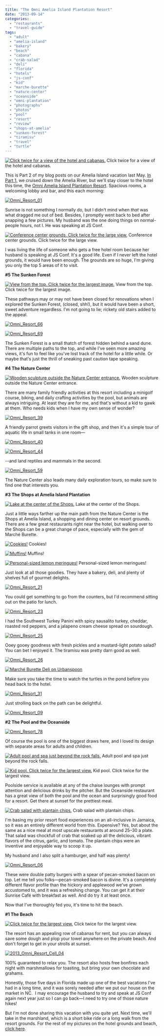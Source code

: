 ```yaml
---
title: "The Omni Amelia Island Plantation Resort"
date: "2013-09-14"
categories:
  - "restaurants"
  - "travel-guide"
tags:
  - "adult"
  - "amelia-island"
  - "bakery"
  - "beach"
  - "cabana"
  - "crab-salad"
  - "deli"
  - "florida"
  - "hotels"
  - "js-conf"
  - "kid"
  - "marche-burette"
  - "nature-center"
  - "oceanside"
  - "omni-plantation"
  - "photographs"
  - "photos"
  - "pool"
  - "resort"
  - "review"
  - "shops-at-amelia"
  - "sunken-forest"
  - "tiramisu"
  - "travel"
  - "turtle"
---
```





<div class="caption">

[![Click twice for a view of the hotel and cabanas.](http://s3.amazonaws.com/thegourmez-wpmedia/2013/09/Omni_Resort_81-1024x106.jpg)](http://www.thegourmez.com/2013/09/the-omni-amelia-island-plantation-resort/omni_resort_81/) Click twice for a view of the hotel and cabanas.</div>


This is Part 2 of my blog posts on our Amelia Island vacation last May. [In Part 1,](http://www.thegourmez.com/2013/09/pajama-daves-amelia-river-cruise/) we cruised down the Amelia River, but we'll stay closer to the hotel this time, the [Omni Amelia Island Plantation Resort](http://www.omnihotels.com/FindAHotel/AmeliaIsland.aspx). Spacious rooms, a welcoming lobby and bar, and this each morning:

[![Omni_Resort_01](http://s3.amazonaws.com/thegourmez-wpmedia/2013/09/Omni_Resort_01-500x332.jpg)](http://www.thegourmez.com/2013/09/the-omni-amelia-island-plantation-resort/omni_resort_01/)

Sunrise is not something I normally do, but I didn't mind when _that_ was what dragged me out of bed. Besides, I promptly went back to bed after snapping a few pictures. My husband was the one doing things on normal-people hours, not I. He was speaking at JS Conf.




<div class="caption">

[![Conference center grounds. Click twice for the large view.](http://s3.amazonaws.com/thegourmez-wpmedia/2013/09/Omni_Resort_07-1024x370.jpg)](http://www.thegourmez.com/2013/09/the-omni-amelia-island-plantation-resort/omni_resort_07/) Conference center grounds. Click twice for the large view.</div>


I was living the life of someone who gets a free hotel room because her husband is speaking at JS Conf. It's a good life. Even if I never left the hotel grounds, it would have been enough. The grounds are so huge, I'm giving you only the top 5 areas of it to visit.

**#5 The Sunken Forest**




<div class="caption">

[![View from the top. Click twice for the largest image.](http://s3.amazonaws.com/thegourmez-wpmedia/2013/09/Omni_Resort_61-1024x161.jpg)](http://www.thegourmez.com/2013/09/the-omni-amelia-island-plantation-resort/omni_resort_61/) View from the top. Click twice for the largest image.</div>


These pathways may or may not have been closed for renovations when I explored the Sunken Forest, (closed, shh!), but it would have been a short, sweet adventure regardless. I'm not going to lie; rickety old stairs added to the appeal.

[![Omni_Resort_66](http://s3.amazonaws.com/thegourmez-wpmedia/2013/09/Omni_Resort_66.jpg)](http://www.thegourmez.com/2013/09/the-omni-amelia-island-plantation-resort/omni_resort_66/)

[![Omni_Resort_69](http://s3.amazonaws.com/thegourmez-wpmedia/2013/09/Omni_Resort_69-332x500.jpg)](http://www.thegourmez.com/2013/09/the-omni-amelia-island-plantation-resort/omni_resort_69/)

The Sunken Forest is a small thatch of forest hidden behind a sand dune. There are multiple paths to the top, and while I've seen more amazing views, it's fun to feel like you've lost track of the hotel for a little while. Or maybe that's just the thrill of sneaking past caution tape speaking.

**#4 The Nature Center**




<div class="caption">

[![Wooden sculpture outside the Nature Center entrance.](http://s3.amazonaws.com/thegourmez-wpmedia/2013/09/Omni_Resort_35-332x500.jpg)](http://www.thegourmez.com/2013/09/the-omni-amelia-island-plantation-resort/omni_resort_35/) Wooden sculpture outside the Nature Center entrance.</div>


There are many family friendly activities at this resort including a minigolf course, biking, and daily crafting activities by the pool, but animals are always intriguing. At least they are for me, and that's without a kid to gawk at them. Who needs kids when I have my own sense of wonder?

[![Omni_Resort_39](http://s3.amazonaws.com/thegourmez-wpmedia/2013/09/Omni_Resort_39-332x500.jpg)](http://www.thegourmez.com/2013/09/the-omni-amelia-island-plantation-resort/omni_resort_39/)

A friendly parrot greets visitors in the gift shop, and then it's a simple tour of aquatic life in small tanks in one room—

[![Omni_Resort_40](http://s3.amazonaws.com/thegourmez-wpmedia/2013/09/Omni_Resort_40-500x332.jpg)](http://www.thegourmez.com/2013/09/the-omni-amelia-island-plantation-resort/omni_resort_40/)

[![Omni_Resort_44](http://s3.amazonaws.com/thegourmez-wpmedia/2013/09/Omni_Resort_44-500x332.jpg)](http://www.thegourmez.com/2013/09/the-omni-amelia-island-plantation-resort/omni_resort_44/)

\--and land reptiles and mammals in the second.

[![Omni_Resort_59](http://s3.amazonaws.com/thegourmez-wpmedia/2013/09/Omni_Resort_59-500x332.jpg)](http://www.thegourmez.com/2013/09/the-omni-amelia-island-plantation-resort/omni_resort_59/)

The Nature Center also leads many daily exploration tours, so make sure to find one that interests you.

**#3 The Shops at Amelia Island Plantation**




<div class="caption">

[![ Lake at the center of the Shops.](http://s3.amazonaws.com/thegourmez-wpmedia/2013/09/Omni_Resort_13-332x500.jpg)](http://www.thegourmez.com/2013/09/the-omni-amelia-island-plantation-resort/omni_resort_13/) Lake at the center of the Shops.</div>


Just a little ways farther up the main path from the Nature Center is the Shops at Amelia Island, a shopping and dining center on resort grounds. There are a few great restaurants right near the hotel, but walking over to the Shops can be a great change of pace, especially with the gem of Marché Burette.




<div class="caption">

[![Cookies!](http://s3.amazonaws.com/thegourmez-wpmedia/2013/09/Omni_Resort_17-500x332.jpg)](http://www.thegourmez.com/2013/09/the-omni-amelia-island-plantation-resort/omni_resort_17/) Cookies!</div>





<div class="caption">

[![Muffins!](http://s3.amazonaws.com/thegourmez-wpmedia/2013/09/Omni_Resort_18-332x500.jpg)](http://www.thegourmez.com/2013/09/the-omni-amelia-island-plantation-resort/omni_resort_18/) Muffins!</div>





<div class="caption">

[![Personal-sized lemon meringues!](http://s3.amazonaws.com/thegourmez-wpmedia/2013/09/Omni_Resort_20-500x332.jpg)](http://www.thegourmez.com/2013/09/the-omni-amelia-island-plantation-resort/omni_resort_20/) Personal-sized lemon meringues!</div>


Just look at all those goodies. They have a bakery, deli, and plenty of shelves full of gourmet delights.

[![Omni_Resort_21](http://s3.amazonaws.com/thegourmez-wpmedia/2013/09/Omni_Resort_21-500x332.jpg)](http://www.thegourmez.com/2013/09/the-omni-amelia-island-plantation-resort/omni_resort_21/)

You could get something to go from the counters, but I'd recommend sitting out on the patio for lunch.

[![Omni_Resort_23](http://s3.amazonaws.com/thegourmez-wpmedia/2013/09/Omni_Resort_23-332x500.jpg)](http://www.thegourmez.com/2013/09/the-omni-amelia-island-plantation-resort/omni_resort_23/)

I had the Southwest Turkey Panini with spicy sausalito turkey, cheddar, roasted red peppers, and a jalapeno cream cheese spread on sourdough.

[![Omni_Resort_25](http://s3.amazonaws.com/thegourmez-wpmedia/2013/09/Omni_Resort_25-500x332.jpg)](http://www.thegourmez.com/2013/09/the-omni-amelia-island-plantation-resort/omni_resort_25/)

Ooey gooey goodness with fresh pickles and a mustard-light potato salad? You can bet I enjoyed it. The tiramisu was pretty darn good as well.

[![Omni_Resort_26](http://s3.amazonaws.com/thegourmez-wpmedia/2013/09/Omni_Resort_26-332x500.jpg)](http://www.thegourmez.com/2013/09/the-omni-amelia-island-plantation-resort/omni_resort_26/)

[![Marché Burette Deli on Urbanspoon](http://www.urbanspoon.com/b/link/1681423/minilink.gif)](http://www.urbanspoon.com/r/44/1681423/restaurant/Jacksonville/Marche-Burette-Deli-Fernandina-Beach)

Make sure you take the time to watch the turtles in the pond before you head back to the hotel.

[![Omni_Resort_31](http://s3.amazonaws.com/thegourmez-wpmedia/2013/09/Omni_Resort_31-500x332.jpg)](http://www.thegourmez.com/2013/09/the-omni-amelia-island-plantation-resort/omni_resort_31/)

Just strolling back on the path can be delightful.

[![Omni_Resort_09](http://s3.amazonaws.com/thegourmez-wpmedia/2013/09/Omni_Resort_09-332x500.jpg)](http://www.thegourmez.com/2013/09/the-omni-amelia-island-plantation-resort/omni_resort_09/)

**#2 The Pool and the Oceanside**

[![Omni_Resort_78](http://s3.amazonaws.com/thegourmez-wpmedia/2013/09/Omni_Resort_78-500x332.jpg)](http://www.thegourmez.com/2013/09/the-omni-amelia-island-plantation-resort/omni_resort_78/)

Of course the pool is one of the biggest draws here, and I loved its design with separate areas for adults and children.




<div class="caption">

[![Adult pool and spa just beyond the rock falls.](http://s3.amazonaws.com/thegourmez-wpmedia/2013/09/Omni_Resort_76-500x332.jpg)](http://www.thegourmez.com/2013/09/the-omni-amelia-island-plantation-resort/omni_resort_76/) Adult pool and spa just beyond the rock falls.</div>





<div class="caption">

[![Kid pool. Click twice for the largest view.](http://s3.amazonaws.com/thegourmez-wpmedia/2013/09/Omni_Resort_79-1024x313.jpg)](http://www.thegourmez.com/2013/09/the-omni-amelia-island-plantation-resort/omni_resort_79/) Kid pool. Click twice for the largest view.</div>


Poolside service is available at any of the chaise lounges with prompt attention and delicious drinks by the pitcher. But the Oceanside restaurant has a great view of both the pool and the ocean and surprisingly good food for a resort. Get there at sunset for the prettiest meal.




<div class="caption">

[![Crab salad with plantain chips.](http://s3.amazonaws.com/thegourmez-wpmedia/2013/09/Omni_Resort_05-500x332.jpg)](http://www.thegourmez.com/2013/09/the-omni-amelia-island-plantation-resort/omni_resort_05/) Crab salad with plantain chips.</div>


I'm basing my prior resort food experiences on an all-inclusive in Jamaica, so it was an entirely different world from this. Expensive? Yes, but about the same as a nice meal at most upscale restaurants at around $25–$30 a plate. That salad was chockfull of crab that soaked up all the delicious, vibrant flavors of the citrus, garlic, and tomato. The plantain chips were an inventive and enjoyable way to scoop it up.

My husband and I also split a hamburger, and half was plenty!

[![Omni_Resort_06](http://s3.amazonaws.com/thegourmez-wpmedia/2013/09/Omni_Resort_06-500x332.jpg)](http://www.thegourmez.com/2013/09/the-omni-amelia-island-plantation-resort/omni_resort_06/)

These were double patty burgers with a spear of pecan-smoked bacon on top. Let me tell you folks—pecan-smoked bacon is divine. It's a completely different flavor profile than the hickory and applewood we've grown accustomed to, and it was a refreshing change. You can get it at their Sunrise Café with breakfast as well. And do try it at least once.

Now that I've thoroughly fed you, it's time to hit the beach.

**#1 The Beach**




<div class="caption">

[![Click twice for the largest view.](http://s3.amazonaws.com/thegourmez-wpmedia/2013/09/Omni_Resort_82-1024x169.jpg)](http://www.thegourmez.com/2013/09/the-omni-amelia-island-plantation-resort/omni_resort_82/) Click twice for the largest view.</div>


The resort has an appealing row of cabanas for rent, but you can always save some dough and plop your towel anywhere on the private beach. And don't forget to get in your strolls at sunset.

[![2013_Omni_Resort_Cell_04](http://s3.amazonaws.com/thegourmez-wpmedia/2013/09/2013_Omni_Resort_Cell_04.jpg)](http://www.thegourmez.com/2013/09/the-omni-amelia-island-plantation-resort/2013_omni_resort_cell_04/)

100% guaranteed to relax you. The resort also hosts free bonfires each night with marshmallows for toasting, but bring your own chocolate and grahams.

Honestly, those five days in Florida made up one of the best vacations I've had in a long time, and it was sorely needed after we put our house on the market in NC.  I may encourage the husband to try and speak at JS Conf again next year just so I can go back—I need to try one of those nature hikes!

But I'm not done sharing this vacation with you quite yet. Next time, we'll take in the marshland, which is a short bike ride or a long walk from the resort grounds. For the rest of my pictures on the hotel grounds and beach, [click here](https://www.facebook.com/media/set/?set=a.10151473862544607.1073741834.567409606&type=1&l=5e35e8838d).
